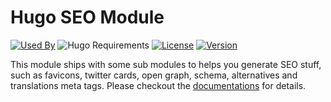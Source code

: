 # Hugo SEO Module

[![Used By](https://img.shields.io/badge/dynamic/json?color=success&label=used+by&query=repositories_humanize&logo=hugo&style=flat-square&url=https://api.razonyang.com/v1/github/dependents/hugomods/seo)](https://github.com/hugomods/seo/network/dependents)
![Hugo Requirements](https://img.shields.io/badge/dynamic/json?color=important&label=requirements&query=requirements&logo=hugo&style=flat-square&url=https://api.razonyang.com/v1/hugo/modules/github.com/hugomods/seo)
[![License](https://img.shields.io/github/license/hugomods/seo?style=flat-square)](https://github.com/hugomods/seo/blob/main/LICENSE)
[![Version](https://img.shields.io/github/v/tag/hugomods/seo?label=version&style=flat-square)](https://github.com/hugomods/seo/tags)

This module ships with some sub modules to helps you generate SEO stuff, such as favicons, twitter cards, open graph, schema, alternatives and translations meta tags. Please checkout the [documentations](https://hugomods.com/en/docs/seo/) for details.
